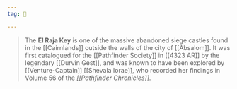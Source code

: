 ```yaml
---
tag: 🏰

---
```

> The **El Raja Key** is one of the massive abandoned siege castles found in the [[Cairnlands]] outside the walls of the city of [[Absalom]]. It was first catalogued for the [[Pathfinder Society]] in [[4323 AR]] by the legendary [[Durvin Gest]], and was known to have been explored by [[Venture-Captain]] [[Shevala Iorae]], who recorded her findings in Volume 56 of the *[[Pathfinder Chronicles]]*.







